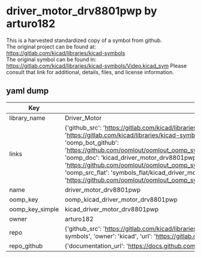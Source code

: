 # driver_motor_drv8801pwp by arturo182  
This is a harvested standardized copy of a symbol from github.  
The original project can be found at:  
https://gitlab.com/kicad/libraries/kicad-symbols  
The original symbol can be found in:
https://gitlab.com/kicad/libraries/kicad-symbols/Video.kicad_sym
Please consult that link for additional, details, files, and license information.  
## yaml dump  
| Key | Value |  
| --- | --- |  
| library_name | Driver_Motor |  
| links | {'github_src': 'https://gitlab.com/kicad/libraries/kicad-symbols/Video.kicad_sym', 'github_src_repo': 'https://gitlab.com/kicad/libraries/kicad-symbols', 'oomp_bot': 'kicad_driver_motor_drv8801pwp/working', 'oomp_bot_github': 'https://github.com/oomlout/oomlout_oomp_symbol_bot/tree/main/kicad_driver_motor_drv8801pwp/working', 'oomp_doc': 'kicad_driver_motor_drv8801pwp/working', 'oomp_doc_github': 'https://github.com/oomlout/oomlout_oomp_symbol_doc/tree/main/kicad_driver_motor_drv8801pwp/working', 'oomp_src_flat': 'symbols_flat/kicad_driver_motor_drv8801pwp/working', 'oomp_src_flat_github': 'https://github.com/oomlout/oomlout_oomp_symbol_src/tree/main/kicad_driver_motor_drv8801pwp/working'} |  
| name | driver_motor_drv8801pwp |  
| oomp_key | oomp_kicad_driver_motor_drv8801pwp |  
| oomp_key_simple | kicad_driver_motor_drv8801pwp |  
| owner | arturo182 |  
| repo | {'github_src': 'https://gitlab.com/kicad/libraries/kicad-symbols/Video.kicad_sym', 'name': 'libraries/kicad-symbols', 'owner': 'kicad', 'url': 'https://gitlab.com/kicad/libraries/kicad-symbols'} |  
| repo_github | {'documentation_url': 'https://docs.github.com/rest/repos/repos#get-a-repository', 'message': 'Not Found'} |  

